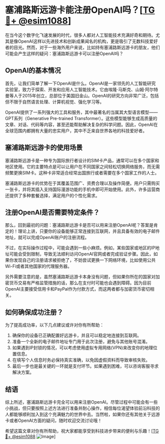 # 塞浦路斯远游卡能注册OpenAI吗？[[TG💪+ @esim1088](https://t.me/s/esim1088)]

在当今这个数字化飞速发展的时代，很多人都对人工智能技术充满好奇和期待。尤其是像OpenAI这样以先进技术和创新成果闻名的机构，更是吸引了无数科技爱好者的目光。然而，对于一些海外用户来说，比如持有塞浦路斯远游卡的朋友，他们可能会产生这样的疑问：塞浦路斯远游卡可以注册OpenAI吗？

## OpenAI的基本情况

首先，让我们简单了解一下OpenAI是什么。OpenAI是一家领先的人工智能研究实验室，致力于探索、开发和应用人工智能技术。它由埃隆·马斯克、山姆·阿尔特曼等人于2015年创立，总部位于美国旧金山。OpenAI的研究方向非常广泛，包括但不限于自然语言处理、计算机视觉、强化学习等。

OpenAI提供了一系列强大的工具和服务，其中最著名的当属其大型语言模型——GPT系列（Generative Pre-trained Transformer）。这些模型能够生成高质量的文章、对话、代码等内容，甚至还能帮助解决复杂的科学问题。因此，OpenAI在全球范围内都拥有大量的忠实用户，其中不乏来自世界各地的科技爱好者。

## 塞浦路斯远游卡的使用场景

塞浦路斯远游卡是一种专为国际旅行者设计的SIM卡产品，通常可以在多个国家和地区使用。它的主要特点是可以让用户在不同国家之间轻松切换网络服务，而无需频繁更换SIM卡。这种卡非常适合经常出国旅行或者需要在多个国家工作的人士。

塞浦路斯远游卡的优势在于其覆盖范围广、资费合理以及操作简便。用户只需购买一张卡，并将其插入支持国际漫游功能的手机中即可开始使用。此外，许多运营商还提供了多种套餐选择，满足用户的个性化需求。

## 注册OpenAI是否需要特定条件？

那么，回到最初的问题：塞浦路斯远游卡是否可以用来注册OpenAI呢？答案是肯定的！理论上讲，只要你的设备能够正常连接到互联网，并且具备有效的电子邮件地址，就可以完成OpenAI账户的注册流程。

不过，在实际操作过程中，可能会遇到一些小麻烦。例如，某些国家或地区的IP地址可能会受到限制，导致无法顺利访问OpenAI官网或者完成验证步骤。因此，如果你发现自己的注册请求被拒绝了，不妨尝试更换一下网络环境，比如使用公共Wi-Fi或者其他国家的代理服务器。

另外需要注意的是，虽然塞浦路斯远游卡本身没有问题，但如果你所在的国家对加密货币交易有严格监管措施的话，那么在支付时可能也会遇到障碍。因为目前OpenAI主要接受信用卡和PayPal作为付款方式，而这两者都与加密货币密切相关。

## 如何确保成功注册？

为了提高成功率，以下几点建议或许对你有所帮助：

1. 确保你的设备已正确配置好远游卡，并且可以稳定地连接到互联网。
2. 准备一个全新的电子邮件地址专门用于此次注册，避免与其他账号混淆。
3. 如果遇到IP封锁的情况，可以考虑使用虚拟专用网络(VPN)来改变你的地理位置信息。
4. 在填写个人信息时务必保持真实准确，以免因虚假资料而导致审核失败。
5. 最后一步也是最关键的一环就是支付环节。如果遇到困难，可以咨询客服寻求解决方案。

## 结语

综上所述，塞浦路斯远游卡完全可以用来注册OpenAI。尽管过程中可能会有一些小挑战，但只要按照上述方法进行准备并耐心操作，相信每位渴望体验前沿科技的人都能够顺利加入到这个充满魅力的世界中去。当然啦，如果你还有其他关于远游卡或者OpenAI方面的疑问，随时欢迎交流讨论哦！

希望这篇文章对你有所帮助，祝大家都能享受到科技进步带来的便利与乐趣！[[TG💪+ @esim1088](https://t.me/s/esim1088) ![Image](https://i.postimg.cc/4NQfJmqS/Snipaste-2025-05-13-00-14-12.png)]